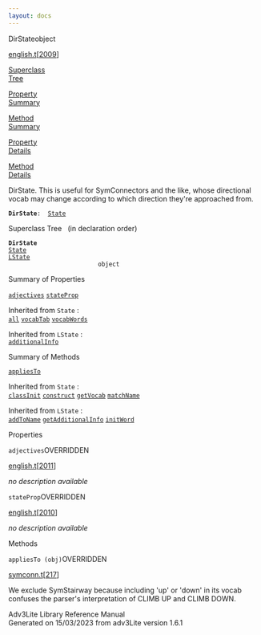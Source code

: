 ```yaml
---
layout: docs
---
```

<span class="title">DirState</span><span class="type">object</span>

[english.t](../file/english.t.html)\[[2009](../source/english.t.html#2009)\]

[Superclass  
Tree](#_SuperClassTree_)

[Property  
Summary](#_PropSummary_)

[Method  
Summary](#_MethodSummary_)

[Property  
Details](#_Properties_)

[Method  
Details](#_Methods_)



DirState. This is useful for SymConnectors and the like, whose
directional vocab may change according to which direction they're
approached from.

**`DirState`**` :   `[`State`](../object/State.html)



<span id="_SuperClassTree_"></span>



<span class="hdln">Superclass Tree</span>   (in declaration order)



**`DirState`**  
[`State`](../object/State.html)  
[`LState`](../object/LState.html)  
`                         object`  
<span id="_PropSummary_"></span>



<span class="hdln">Summary of Properties</span>  



[`adjectives`](#adjectives) [`stateProp`](#stateProp)

Inherited from `State` :  
[`all`](../object/State.html#all) [`vocabTab`](../object/State.html#vocabTab) [`vocabWords`](../object/State.html#vocabWords)

Inherited from `LState` :  
[`additionalInfo`](../object/LState.html#additionalInfo)

<span id="_MethodSummary_"></span>



<span class="hdln">Summary of Methods</span>  



[`appliesTo`](#appliesTo)

Inherited from `State` :  
[`classInit`](../object/State.html#classInit) [`construct`](../object/State.html#construct) [`getVocab`](../object/State.html#getVocab) [`matchName`](../object/State.html#matchName)

Inherited from `LState` :  
[`addToName`](../object/LState.html#addToName) [`getAdditionalInfo`](../object/LState.html#getAdditionalInfo) [`initWord`](../object/LState.html#initWord)

<span id="_Properties_"></span>



<span class="hdln">Properties</span>  



<span id="adjectives"></span>

`adjectives`<span class="rem">OVERRIDDEN</span>

[english.t](../file/english.t.html)\[[2011](../source/english.t.html#2011)\]



*no description available*



<span id="stateProp"></span>

`stateProp`<span class="rem">OVERRIDDEN</span>

[english.t](../file/english.t.html)\[[2010](../source/english.t.html#2010)\]



*no description available*



<span id="_Methods_"></span>



<span class="hdln">Methods</span>  



<span id="appliesTo"></span>

`appliesTo (obj)`<span class="rem">OVERRIDDEN</span>

[symconn.t](../file/symconn.t.html)\[[217](../source/symconn.t.html#217)\]



We exclude SymStairway because including 'up' or 'down' in its vocab
confuses the parser's interpretation of CLIMB UP and CLIMB DOWN.





Adv3Lite Library Reference Manual  
Generated on 15/03/2023 from adv3Lite version 1.6.1



